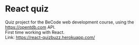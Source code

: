 # React quiz

Quiz project for the BeCode web development course, using the https://opentdb.com API.<br>
First time working with React.<br>
Link: https://react-quizbuzz.herokuapp.com/
